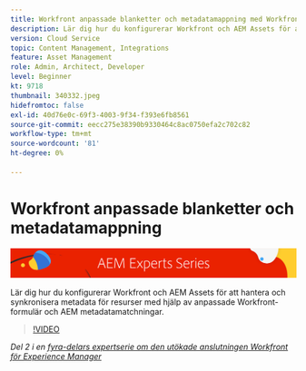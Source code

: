 ```yaml
---
title: Workfront anpassade blanketter och metadatamappning med Workfront för AEM förbättrade anslutningsmöjligheter
description: Lär dig hur du konfigurerar Workfront och AEM Assets för att hantera och synkronisera metadata för resurser med hjälp av anpassade Workfront-formulär och AEM metadatamatchningar.
version: Cloud Service
topic: Content Management, Integrations
feature: Asset Management
role: Admin, Architect, Developer
level: Beginner
kt: 9718
thumbnail: 340332.jpeg
hidefromtoc: false
exl-id: 40d76e0c-69f3-4003-9f34-f393e6fb8561
source-git-commit: eecc275e38390b9330464c8ac0750efa2c702c82
workflow-type: tm+mt
source-wordcount: '81'
ht-degree: 0%

---
```


# Workfront anpassade blanketter och metadatamappning

![AEM Experts Series](./assets/banner.png)

Lär dig hur du konfigurerar Workfront och AEM Assets för att hantera och synkronisera metadata för resurser med hjälp av anpassade Workfront-formulär och AEM metadatamatchningar.

>[!VIDEO](https://video.tv.adobe.com/v/340332?quality=12&learn=on)

_Del 2 i en [fyra-delars expertserie om den utökade anslutningen Workfront för Experience Manager](./overview.md)_

